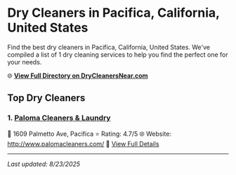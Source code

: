 # Dry Cleaners in Pacifica, California, United States

Find the best dry cleaners in Pacifica, California, United States. We've compiled a list of 1 dry cleaning services to help you find the perfect one for your needs.

🌐 **[View Full Directory on DryCleanersNear.com](https://drycleanersnear.com/city/US/California/Pacifica)**

## Top Dry Cleaners

### 1. [Paloma Cleaners & Laundry](https://drycleanersnear.com/dryCleaner/689d4335756b71cad101ee3f/paloma-cleaners-laundry)
📍 1609 Palmetto Ave, Pacifica
⭐ Rating: 4.7/5
🌐 Website: http://www.palomacleaners.com/
🔗 [View Full Details](https://drycleanersnear.com/dryCleaner/689d4335756b71cad101ee3f/paloma-cleaners-laundry)


---

*Last updated: 8/23/2025*
